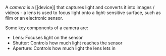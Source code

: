 A *camera* is a [[device]] that captures light and converts it into images / videos - a lens is used to focus light onto a light-sensitive surface, such as film or an electronic sensor. 

Some key components of a camera are:
- Lens: Focuses light on the sensor
- Shutter: Controls how much light reaches the sensor
- Aperture: Controls how much light the lens lets in